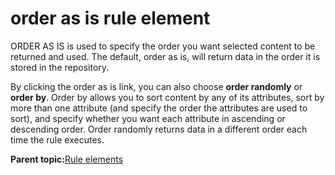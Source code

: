 # order as is rule element

ORDER AS IS is used to specify the order you want selected content to be returned and used. The default, order as is, will return data in the order it is stored in the repository.

By clicking the order as is link, you can also choose **order randomly** or **order by**. Order by allows you to sort content by any of its attributes, sort by more than one attribute \(and specify the order the attributes are used to sort\), and specify whether you want each attribute in ascending or descending order. Order randomly returns data in a different order each time the rule executes.

**Parent topic:**[Rule elements](../pzn/pzn_rule_elements.md)

